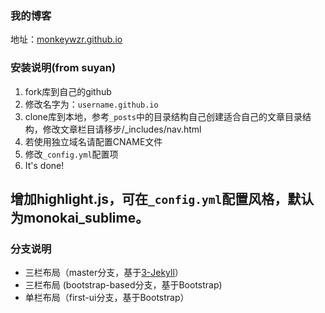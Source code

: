 ### 我的博客

地址：[monkeywzr.github.io](http://yansu.org)

### 安装说明(from suyan)

1. fork库到自己的github
2. 修改名字为：`username.github.io`
3. clone库到本地，参考`_posts`中的目录结构自己创建适合自己的文章目录结构，修改文章栏目请移步/_includes/nav.html
4. 若使用独立域名请配置CNAME文件
5. 修改`_config.yml`配置项
6. It's done!


## 增加highlight.js，可在`_config.yml`配置风格，默认为monokai_sublime。


### 分支说明

- 三栏布局（master分支，基于[3-Jekyll](https://github.com/P233/3-Jekyll)）
- 三栏布局 (bootstrap-based分支，基于Bootstrap)
- 单栏布局（first-ui分支，基于Bootstrap）

